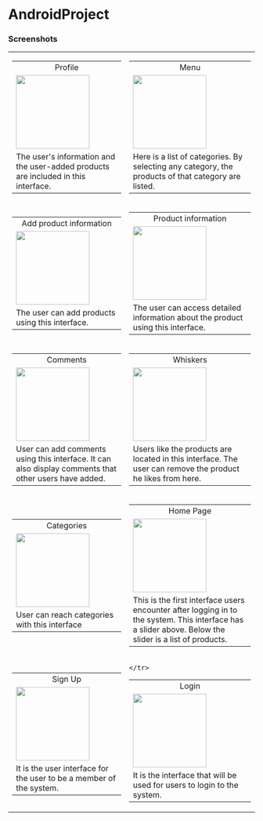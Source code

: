 # AndroidProject

### Screenshots
  <table>
    <tr>
      <td>
        <table>
  <tr>
    <td style="text-align:center">Profile</td>
  </tr>
  <tr>
    <td style="v-align:center">
<img src="http://tubitak.ozkanunsal.com/AndroidProjectScreenshots/1.jpeg" width="150">
    </td>
  </tr>
       <tr>
          <td>
  The user's information and the user-added products are included in this interface.
  </td>
          </tr>
       
   </tr>
  </table>
  </td>
 
  
  <td>
  <table>
  <tr>
    <td style="text-align:center">Menu</td>
  </tr>
  <tr>
    <td>
<img src="http://tubitak.ozkanunsal.com/AndroidProjectScreenshots/2.jpeg" width="150">
    </td>
  </tr>
    
   <tr>
         <td>
 Here is a list of categories. By selecting any category, the products of that category are listed.
  </td>
          </tr>
          
   </tr>
  </table>
    </td>
    
   </tr>
   <tr>
    
  <td>
  <table>
  <tr>
    <td style="text-align:center">Add product information</td>
  </tr>
  <tr>
    <td>
<img src="http://tubitak.ozkanunsal.com/AndroidProjectScreenshots/3.jpeg" width="150">
    </td>
  </tr>
    
   <tr>
     <td>
The user can add products using this interface.
  </td>
    </tr>
    </tr>
  </table>
    </td>
    
 <td>
  <table>
  <tr>
    <td style="text-align:center">Product information</td>
  </tr>
  <tr>
    <td>
<img src="http://tubitak.ozkanunsal.com/AndroidProjectScreenshots/4.jpeg" width="150">
    </td>
  </tr>
      <tr>
     <td>
The user can access detailed information about the product using this interface.
  </td>
    </tr>
    </tr>
  </table>
    </td>
    
 </tr>
 <tr>
    
 <td>
  <table>
  <tr>
    <td style="text-align:center">Comments</td>
  </tr>
  <tr>
    <td>
<img src="http://tubitak.ozkanunsal.com/AndroidProjectScreenshots/5.jpeg" width="150">
    </td>
  </tr>
     <tr>
     <td>
User can add comments using this interface. It can also display comments that other users have added.
  </td>
    </tr>
    </tr>
  </table>
    </td>
    
 <td>
  <table>
  <tr>
    <td style="text-align:center">Whiskers</td>
  </tr>
  <tr>
    <td>
<img src="http://tubitak.ozkanunsal.com/AndroidProjectScreenshots/6.jpeg" width="150">
    </td>
  </tr>
     <tr>
     <td>
Users like the products are located in this interface. The user can remove the product he likes from here.
  </td>
    </tr>
    </tr>
  </table>
    </td>
    
 </tr>
 <tr>
    
<td>
  <table>
  <tr>
    <td style="text-align:center">Categories</td>
  </tr>
  <tr>
    <td>
<img src="http://tubitak.ozkanunsal.com/AndroidProjectScreenshots/7.jpeg" width="150">
    </td>
  </tr>
     <tr>
     <td>
User can reach categories with this interface
  </td>
    </tr>
  </tr>
  </table>
    </td>
    
    
 <td>
  <table>
  <tr>
    <td style="text-align:center">Home Page</td>
  </tr>
  <tr>
    <td>
<img src="http://tubitak.ozkanunsal.com/AndroidProjectScreenshots/8.jpeg" width="150">
    </td>
  </tr>
    <tr>
     <td>
This is the first interface users encounter after logging in to the system. This interface has a slider above. Below the slider is a list of products.
  </td>
    </tr>
    </tr>
  </table>
    </td>
    
  </tr>
  <tr>
   <td>
  <table>
  <tr>
    <td style="text-align:center">Sign Up</td>
  </tr>
  <tr>
    <td>
<img src="http://tubitak.ozkanunsal.com/AndroidProjectScreenshots/9.jpeg" width="150">
    </td>
  </tr>
    <tr>
     <td>
  It is the user interface for the user to be a member of the system.
  </td>
    </tr>
   </tr>
  </table>
    </td>
    
    
  <td>
  <table>
  <tr>
    <td style="text-align:center">Login</td>
  </tr>
  <tr>
    <td>
<img src="http://tubitak.ozkanunsal.com/AndroidProjectScreenshots/10.jpeg" width="150">
    </td>
  </tr>
    <tr>
     <td>
    It is the interface that will be used for users to login to the system.
  </td>
    </tr>
  
    </tr>
  </table>
    </td>
    
  </tr>
  
  
  </table>




